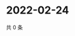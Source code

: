 # 2022-02-24

共 0 条

<!-- BEGIN WEIBO -->
<!-- 最后更新时间 Thu Feb 24 2022 04:15:07 GMT+0800 (China Standard Time) -->

<!-- END WEIBO -->
